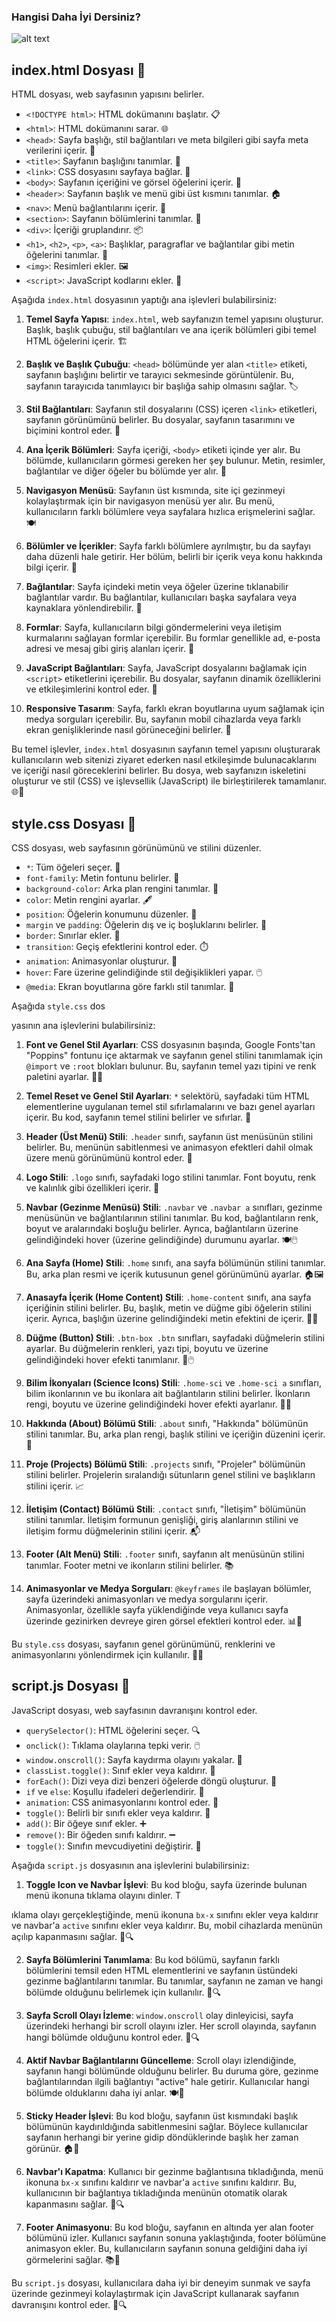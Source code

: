 ### Hangisi Daha İyi Dersiniz?

![alt text]([http://url/to/img.png](https://i.hizliresim.com/r3ebnma.png))

## index.html Dosyası 📄
HTML dosyası, web sayfasının yapısını belirler.

- `<!DOCTYPE html>`: HTML dokümanını başlatır. 📋
- `<html>`: HTML dokümanını sarar. 🌐
- `<head>`: Sayfa başlığı, stil bağlantıları ve meta bilgileri gibi sayfa meta verilerini içerir. 🧾
- `<title>`: Sayfanın başlığını tanımlar. 📝
- `<link>`: CSS dosyasını sayfaya bağlar. 🔗
- `<body>`: Sayfanın içeriğini ve görsel öğelerini içerir. 📃
- `<header>`: Sayfanın başlık ve menü gibi üst kısmını tanımlar. 🏠
- `<nav>`: Menü bağlantılarını içerir. 🍔
- `<section>`: Sayfanın bölümlerini tanımlar. 📰
- `<div>`: İçeriği gruplandırır. 📦
- `<h1>`, `<h2>`, `<p>`, `<a>`: Başlıklar, paragraflar ve bağlantılar gibi metin öğelerini tanımlar. 📝
- `<img>`: Resimleri ekler. 🖼️
- `<script>`: JavaScript kodlarını ekler. 🚀

Aşağıda `index.html` dosyasının yaptığı ana işlevleri bulabilirsiniz:

1. **Temel Sayfa Yapısı**: `index.html`, web sayfanızın temel yapısını oluşturur. Başlık, başlık çubuğu, stil bağlantıları ve ana içerik bölümleri gibi temel HTML öğelerini içerir. 🏗️

2. **Başlık ve Başlık Çubuğu**: `<head>` bölümünde yer alan `<title>` etiketi, sayfanın başlığını belirtir ve tarayıcı sekmesinde görüntülenir. Bu, sayfanın tarayıcıda tanımlayıcı bir başlığa sahip olmasını sağlar. 🏷️

3. **Stil Bağlantıları**: Sayfanın stil dosyalarını (CSS) içeren `<link>` etiketleri, sayfanın görünümünü belirler. Bu dosyalar, sayfanın tasarımını ve biçimini kontrol eder. 🎨

4. **Ana İçerik Bölümleri**: Sayfa içeriği, `<body>` etiketi içinde yer alır. Bu bölümde, kullanıcıların görmesi gereken her şey bulunur. Metin, resimler, bağlantılar ve diğer öğeler bu bölümde yer alır. 📄

5. **Navigasyon Menüsü**: Sayfanın üst kısmında, site içi gezinmeyi kolaylaştırmak için bir navigasyon menüsü yer alır. Bu menü, kullanıcıların farklı bölümlere veya sayfalara hızlıca erişmelerini sağlar. 🍽️

6. **Bölümler ve İçerikler**: Sayfa farklı bölümlere ayrılmıştır, bu da sayfayı daha düzenli hale getirir. Her bölüm, belirli bir içerik veya konu hakkında bilgi içerir. 📰

7. **Bağlantılar**: Sayfa içindeki metin veya öğeler üzerine tıklanabilir bağlantılar vardır. Bu bağlantılar, kullanıcıları başka sayfalara veya kaynaklara yönlendirebilir. 🔗

8. **Formlar**: Sayfa, kullanıcıların bilgi göndermelerini veya iletişim kurmalarını sağlayan formlar içerebilir. Bu formlar genellikle ad, e-posta adresi ve mesaj gibi giriş alanları içerir. 📝

9. **JavaScript Bağlantıları**: Sayfa, JavaScript dosyalarını bağlamak için `<script>` etiketlerini içerebilir. Bu dosyalar, sayfanın dinamik özelliklerini ve etkileşimlerini kontrol eder. 🚀

10. **Responsive Tasarım**: Sayfa, farklı ekran boyutlarına uyum sağlamak için medya sorguları içerebilir. Bu, sayfanın mobil cihazlarda veya farklı ekran genişliklerinde nasıl görüneceğini belirler. 📱

Bu temel işlevler, `index.html` dosyasının sayfanın temel yapısını oluşturarak kullanıcıların web sitenizi ziyaret ederken nasıl etkileşimde bulunacaklarını ve içeriği nasıl göreceklerini belirler. Bu dosya, web sayfanızın iskeletini oluşturur ve stil (CSS) ve işlevsellik (JavaScript) ile birleştirilerek tamamlanır. 🌐💼

## style.css Dosyası 🎨
CSS dosyası, web sayfasının görünümünü ve stilini düzenler.

- `*`: Tüm öğeleri seçer. 🎨
- `font-family`: Metin fontunu belirler. 📝
- `background-color`: Arka plan rengini tanımlar. 🌈
- `color`: Metin rengini ayarlar. 🖋️
- `position`: Öğelerin konumunu düzenler. 🧭
- `margin` ve `padding`: Öğelerin dış ve iç boşluklarını belirler. 📏
- `border`: Sınırlar ekler. 📌
- `transition`: Geçiş efektlerini kontrol eder. ⏱️
- `animation`: Animasyonlar oluşturur. 🎉
- `hover`: Fare üzerine gelindiğinde stil değişiklikleri yapar. 🖱️
- `@media`: Ekran boyutlarına göre farklı stil tanımlar. 📱

Aşağıda `style.css` dos

yasının ana işlevlerini bulabilirsiniz:

1. **Font ve Genel Stil Ayarları**: CSS dosyasının başında, Google Fonts'tan "Poppins" fontunu içe aktarmak ve sayfanın genel stilini tanımlamak için `@import` ve `:root` blokları bulunur. Bu, sayfanın temel yazı tipini ve renk paletini ayarlar. 📝🎨

2. **Temel Reset ve Genel Stil Ayarları**: `*` selektörü, sayfadaki tüm HTML elementlerine uygulanan temel stil sıfırlamalarını ve bazı genel ayarları içerir. Bu kod, sayfanın temel stilini belirler ve sıfırlar. 🚀

3. **Header (Üst Menü) Stili**: `.header` sınıfı, sayfanın üst menüsünün stilini belirler. Bu, menünün sabitlenmesi ve animasyon efektleri dahil olmak üzere menü görünümünü kontrol eder. 🍔

4. **Logo Stili**: `.logo` sınıfı, sayfadaki logo stilini tanımlar. Font boyutu, renk ve kalınlık gibi özellikleri içerir. 🏢

5. **Navbar (Gezinme Menüsü) Stili**: `.navbar` ve `.navbar a` sınıfları, gezinme menüsünün ve bağlantılarının stilini tanımlar. Bu kod, bağlantıların renk, boyut ve aralarındaki boşluğu belirler. Ayrıca, bağlantıların üzerine gelindiğindeki hover (üzerine gelindiğinde) durumunu ayarlar. 🍽️🖱️

6. **Ana Sayfa (Home) Stili**: `.home` sınıfı, ana sayfa bölümünün stilini tanımlar. Bu, arka plan resmi ve içerik kutusunun genel görünümünü ayarlar. 🏠🖼️

7. **Anasayfa İçerik (Home Content) Stili**: `.home-content` sınıfı, ana sayfa içeriğinin stilini belirler. Bu, başlık, metin ve düğme gibi öğelerin stilini içerir. Ayrıca, başlığın üzerine gelindiğindeki metin efektini de içerir. 📃🎉

8. **Düğme (Button) Stili**: `.btn-box .btn` sınıfları, sayfadaki düğmelerin stilini ayarlar. Bu düğmelerin renkleri, yazı tipi, boyutu ve üzerine gelindiğindeki hover efekti tanımlanır. 🔘🖱️

9. **Bilim İkonyaları (Science Icons) Stili**: `.home-sci` ve `.home-sci a` sınıfları, bilim ikonlarının ve bu ikonlara ait bağlantıların stilini belirler. İkonların rengi, boyutu ve üzerine gelindiğindeki hover efekti ayarlanır. 🧪🔬

10. **Hakkında (About) Bölümü Stili**: `.about` sınıfı, "Hakkında" bölümünün stilini tanımlar. Bu, arka plan rengi, başlık stilini ve içeriğin düzenini içerir. 📰

11. **Proje (Projects) Bölümü Stili**: `.projects` sınıfı, "Projeler" bölümünün stilini belirler. Projelerin sıralandığı sütunların genel stilini ve başlıkların stilini içerir. 📈

12. **İletişim (Contact) Bölümü Stili**: `.contact` sınıfı, "İletişim" bölümünün stilini tanımlar. İletişim formunun genişliği, giriş alanlarının stilini ve iletişim formu düğmelerinin stilini içerir. 📬

13. **Footer (Alt Menü) Stili**: `.footer` sınıfı, sayfanın alt menüsünün stilini tanımlar. Footer metni ve ikonların stilini belirler. 📚

14. **Animasyonlar ve Medya Sorguları**: `@keyframes` ile başlayan bölümler, sayfa üzerindeki animasyonları ve medya sorgularını içerir. Animasyonlar, özellikle sayfa yüklendiğinde veya kullanıcı sayfa üzerinde gezinirken devreye giren görsel efektleri kontrol eder. 📊📱

Bu `style.css` dosyası, sayfanın genel görünümünü, renklerini ve animasyonlarını yönlendirmek için kullanılır. 🎨✨

## script.js Dosyası 🚀
JavaScript dosyası, web sayfasının davranışını kontrol eder.

- `querySelector()`: HTML öğelerini seçer. 🔍
- `onclick()`: Tıklama olaylarına tepki verir. 🖱️
- `window.onscroll()`: Sayfa kaydırma olayını yakalar. 📜
- `classList.toggle()`: Sınıf ekler veya kaldırır. 🧩
- `forEach()`: Dizi veya dizi benzeri öğelerde döngü oluşturur. 🔄
- `if` ve `else`: Koşullu ifadeleri değerlendirir. 🤔
- `animation`: CSS animasyonlarını kontrol eder. 🎉
- `toggle()`: Belirli bir sınıfı ekler veya kaldırır. 🔄
- `add()`: Bir öğeye sınıf ekler. ➕
- `remove()`: Bir öğeden sınıfı kaldırır. ➖
- `toggle()`: Sınıfın mevcudiyetini değiştirir. 🔄

Aşağıda `script.js` dosyasının ana işlevlerini bulabilirsiniz:

1. **Toggle Icon ve Navbar İşlevi**: Bu kod bloğu, sayfa üzerinde bulunan menü ikonuna tıklama olayını dinler. T

ıklama olayı gerçekleştiğinde, menü ikonuna `bx-x` sınıfını ekler veya kaldırır ve navbar'a `active` sınıfını ekler veya kaldırır. Bu, mobil cihazlarda menünün açılıp kapanmasını sağlar. 🍔🔍

2. **Sayfa Bölümlerini Tanımlama**: Bu kod bölümü, sayfanın farklı bölümlerini temsil eden HTML elementlerini ve sayfanın üstündeki gezinme bağlantılarını tanımlar. Bu tanımlar, sayfanın ne zaman ve hangi bölümde olduğunu belirlemek için kullanılır. 📰🔍

3. **Sayfa Scroll Olayı İzleme**: `window.onscroll` olay dinleyicisi, sayfa üzerindeki herhangi bir scroll olayını izler. Her scroll olayında, sayfanın hangi bölümde olduğunu kontrol eder. 📜🔍

4. **Aktif Navbar Bağlantılarını Güncelleme**: Scroll olayı izlendiğinde, sayfanın hangi bölümünde olduğunu belirler. Bu duruma göre, gezinme bağlantılarından ilgili bağlantıyı "active" hale getirir. Kullanıcılar hangi bölümde olduklarını daha iyi anlar. 🍽️📜

5. **Sticky Header İşlevi**: Bu kod bloğu, sayfanın üst kısmındaki başlık bölümünün kaydırıldığında sabitlenmesini sağlar. Böylece kullanıcılar sayfanın herhangi bir yerine gidip döndüklerinde başlık her zaman görünür. 🏠📌

6. **Navbar'ı Kapatma**: Kullanıcı bir gezinme bağlantısına tıkladığında, menü ikonuna `bx-x` sınıfını kaldırır ve navbar'a `active` sınıfını kaldırır. Bu, kullanıcının bir bağlantıya tıkladığında menünün otomatik olarak kapanmasını sağlar. 🍔🔍

7. **Footer Animasyonu**: Bu kod bloğu, sayfanın en altında yer alan footer bölümünü izler. Kullanıcı sayfanın sonuna yaklaştığında, footer bölümüne animasyon ekler. Bu, kullanıcıların sayfanın sonuna geldiğini daha iyi görmelerini sağlar. 📚🎉

Bu `script.js` dosyası, kullanıcılara daha iyi bir deneyim sunmak ve sayfa üzerinde gezinmeyi kolaylaştırmak için JavaScript kullanarak sayfanın davranışını kontrol eder. 🚀🔍
